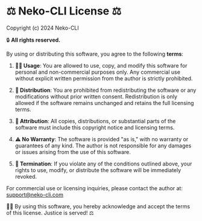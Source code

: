 # ⚖️ **Neko-CLI License** ⚖️

Copyright (c) 2024 Neko-CLI

🔒 **All rights reserved.**

By using or distributing this software, you agree to the following **terms**:

1. **👨‍⚖️ Usage**: You are allowed to use, copy, and modify this software for personal and non-commercial purposes only. Any commercial use without explicit written permission from the author is strictly prohibited.
  
2. **📜 Distribution**: You are prohibited from redistributing the software or any modifications without prior written consent. Redistribution is only allowed if the software remains unchanged and retains the full licensing terms.
  
3. **💼 Attribution**: All copies, distributions, or substantial parts of the software must include this copyright notice and licensing terms.
  
4. **⚠️ No Warranty**: The software is provided "as is," with no warranty or guarantees of any kind. The author is not responsible for any damages or issues arising from the use of this software.
  
5. **🚪 Termination**: If you violate any of the conditions outlined above, your rights to use, modify, or distribute the software will be immediately revoked.

For commercial use or licensing inquiries, please contact the author at:  
<a href="mailto:support@neko-cli.com">support@neko-cli.com</a>

👩‍⚖️ By using this software, you hereby acknowledge and accept the terms of this license. Justice is served! ⚖️